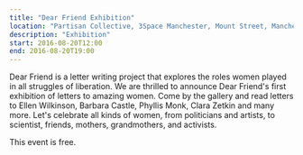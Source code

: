 ```yaml
---
title: "Dear Friend Exhibition"
location: "Partisan Collective, 3Space Manchester, Mount Street, Manchester M2 3NN"
description: "Exhibition"
start: 2016-08-20T12:00
end: 2016-08-20T19:00
---
```

Dear Friend is a letter writing project that explores the roles women played in all struggles of liberation. We are thrilled to announce Dear Friend's first exhibition of letters to amazing women. Come by the gallery and read letters to Ellen Wilkinson, Barbara Castle, Phyllis Monk, Clara Zetkin and many more. Let's celebrate all kinds of women, from politicians and artists, to scientist, friends, mothers, grandmothers, and activists.

This event is free.